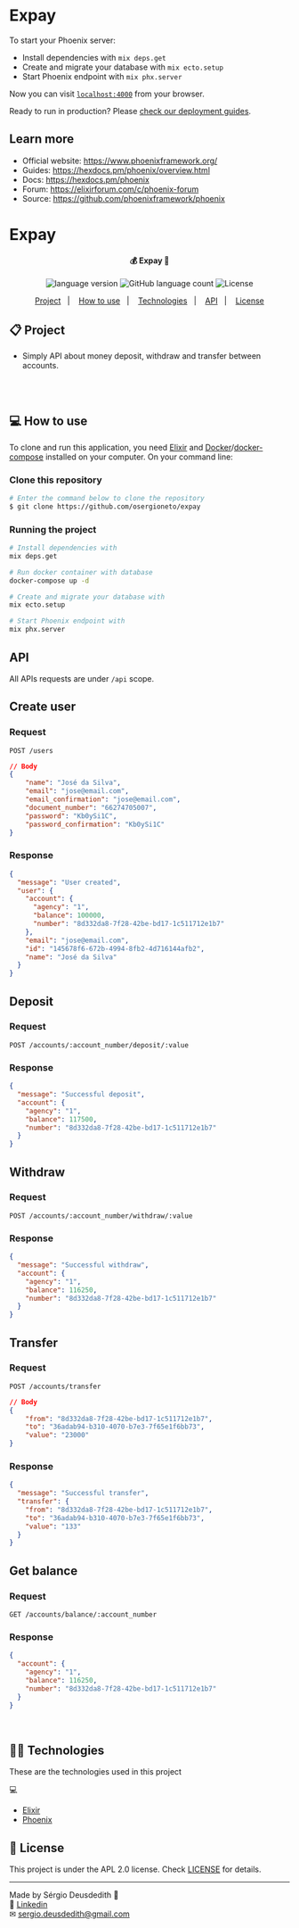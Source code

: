 # Expay

To start your Phoenix server:

  * Install dependencies with `mix deps.get`
  * Create and migrate your database with `mix ecto.setup`
  * Start Phoenix endpoint with `mix phx.server`

Now you can visit [`localhost:4000`](http://localhost:4000) from your browser.

Ready to run in production? Please [check our deployment guides](https://hexdocs.pm/phoenix/deployment.html).

## Learn more

  * Official website: https://www.phoenixframework.org/
  * Guides: https://hexdocs.pm/phoenix/overview.html
  * Docs: https://hexdocs.pm/phoenix
  * Forum: https://elixirforum.com/c/phoenix-forum
  * Source: https://github.com/phoenixframework/phoenix

# Expay

<h4 align="center">
	💰 Expay 💸
</h4>
<p align="center">

  <img alt="language version" src="https://img.shields.io/badge/Elixir-v_1.7-339933?logo=elixir">

  <img alt="GitHub language count" src="https://img.shields.io/github/languages/count/osergioneto/expay?color=%2304D361">

  <img alt="License" src="https://img.shields.io/badge/license-MIT-brightgreen">

</p>

<p align="center">
  <a href="#-project">Project</a>&nbsp;&nbsp;&nbsp;|&nbsp;&nbsp;&nbsp;
  <a href="#-how-to-use">How to use</a>&nbsp;&nbsp;&nbsp;|&nbsp;&nbsp;&nbsp;
  <a href="#-technologies">Technologies</a>&nbsp;&nbsp;&nbsp;|&nbsp;&nbsp;&nbsp;
  <a href="#-api">API</a>&nbsp;&nbsp;&nbsp;|&nbsp;&nbsp;&nbsp;
  <a href="#-license">License</a>
</p>

## 📋 Project

- Simply API about money deposit, withdraw and transfer between accounts.
<br><br>

<br>

## 💻 How to use

To clone and run this application, you need [Elixir](https://git-scm.com) and [Docker](https://docs.docker.com/engine/install/ubuntu/)/[docker-compose](https://docs.docker.com/compose/install/) installed on your computer. On your command line:

### Clone this repository

```bash
# Enter the command below to clone the repository
$ git clone https://github.com/osergioneto/expay
```

### Running the project

```bash
# Install dependencies with
mix deps.get

# Run docker container with database
docker-compose up -d

# Create and migrate your database with
mix ecto.setup

# Start Phoenix endpoint with
mix phx.server
```

## API

All APIs requests are under `/api` scope.

## Create user

### Request
`POST /users`

```json
// Body
{
	"name": "José da Silva",
	"email": "jose@email.com",
	"email_confirmation": "jose@email.com",
	"document_number": "66274705007",
	"password": "Kb0ySi1C",
	"password_confirmation": "Kb0ySi1C"
}
```
### Response

```json
{
  "message": "User created",
  "user": {
    "account": {
      "agency": "1",
      "balance": 100000,
      "number": "8d332da8-7f28-42be-bd17-1c511712e1b7"
    },
    "email": "jose@email.com",
    "id": "145678f6-672b-4994-8fb2-4d716144afb2",
    "name": "José da Silva"
  }
}
```

## Deposit

### Request
  `POST /accounts/:account_number/deposit/:value`

### Response

```json
{
  "message": "Successful deposit",
  "account": {
    "agency": "1",
    "balance": 117500,
    "number": "8d332da8-7f28-42be-bd17-1c511712e1b7"
  }
}
```

## Withdraw

### Request
  `POST /accounts/:account_number/withdraw/:value`

### Response

```json
{
  "message": "Successful withdraw",
  "account": {
    "agency": "1",
    "balance": 116250,
    "number": "8d332da8-7f28-42be-bd17-1c511712e1b7"
  }
}
```

## Transfer

### Request
  `POST /accounts/transfer`

```json
// Body
{
	"from": "8d332da8-7f28-42be-bd17-1c511712e1b7",
	"to": "36adab94-b310-4070-b7e3-7f65e1f6bb73",
	"value": "23000"
}
```
### Response

```json
{
  "message": "Successful transfer",
  "transfer": {
    "from": "8d332da8-7f28-42be-bd17-1c511712e1b7",
    "to": "36adab94-b310-4070-b7e3-7f65e1f6bb73",
    "value": "133"
  }
}
```

## Get balance

### Request
  `GET /accounts/balance/:account_number`

### Response

```json
{
  "account": {
    "agency": "1",
    "balance": 116250,
    "number": "8d332da8-7f28-42be-bd17-1c511712e1b7"
  }
}
```
<br/>

## 👨‍💻 Technologies

These are the technologies used in this project

💻

- [Elixir](https://elixir-lang.org/)
- [Phoenix](https://www.phoenixframework.org/)

## 📝 License

This project is under the APL 2.0 license. Check [LICENSE](LICENSE.md) for details.

---

Made by Sérgio Deusdedith 👋 <br>
🔗 [Linkedin](https://www.linkedin.com/in/osergioneto/) <br>
✉ [sergio.deusdedith@gmail.com](mailto:sergio.deusdedith@gmail.com) &nbsp; <br>